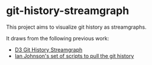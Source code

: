 # git-history-streamgraph

This project aims to visualize git history as streamgraphs.

It draws from the following previous work:

- [D3 Git History Streamgraph](https://vizhub.com/curran/01568b13c29f437f9a2684bb190c3737)
- [Ian Johnson's set of scripts to pull the git history](https://gist.github.com/enjalot/688b9026ed865a790bfb390fca9c9b67)
